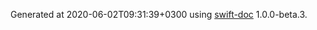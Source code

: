 Generated at 2020-06-02T09:31:39+0300 using [swift-doc](https://github.com/SwiftDocOrg/swift-doc) 1.0.0-beta.3.
